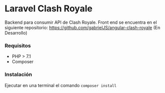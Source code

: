 # Laravel Clash Royale
Backend para consumir API de Clash Royale.
Front end se encuentra en el siguiente repositorio: https://github.com/gabrielJS/angular-clash-royale (En Desarrollo)

### Requisitos

- PHP > 7.1 
- Composer

### Instalación

Ejecutar en una terminal el comando `composer install`
